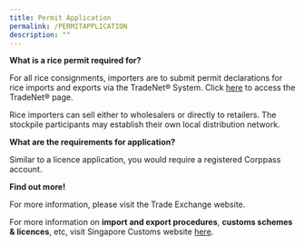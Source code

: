 ```yaml
---
title: Permit Application
permalink: /PERMITAPPLICATION
description: ""
---
```

**What is a rice permit required for?**

For all rice consignments, importers are to submit permit declarations for rice imports and exports via the TradeNet® System. Click [here](https://www.tradenet.gov.sg/tradenet/login.jsp) to access the TradeNet® page.

Rice importers can sell either to wholesalers or directly to retailers. The stockpile participants may establish their own local distribution network.  

**What are the requirements for application?**

Similar to a licence application, you would require a registered Corppass account. 

**Find out more!**

For more information, please visit the Trade Exchange website.

For more information on **import and export procedures**, **customs schemes & licences**, etc, visit Singapore Customs website [here](https://www.customs.gov.sg/).
